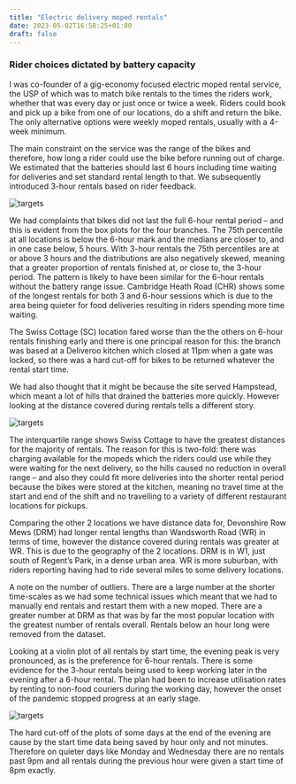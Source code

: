 ```yaml
---
title: "Electric delivery moped rentals"
date: 2023-05-02T16:58:25+01:00
draft: false
---
```


### Rider choices dictated by battery capacity

I was co-founder of a gig-economy focused electric moped rental service, the USP of which was to match bike rentals to the times the riders work, whether that was every day or just once or twice a week. Riders could book and pick up a bike from one of our locations, do a shift and return the bike. The only alternative options were weekly moped rentals, usually with a 4-week minimum.

The main constraint on the service was the range of the bikes and therefore, how long a rider could use the bike before running out of charge. We estimated that the batteries should last 6 hours including time waiting for deliveries and set standard rental length to that. We subsequently introduced 3-hour rentals based on rider feedback.

![targets](/img/elmovo_rental_length.png)

We had complaints that bikes did not last the full 6-hour rental period – and this is evident from the box plots for the four branches. The 75th percentile at all locations is below the 6-hour mark and the medians are closer to, and in one case below, 5 hours. With 3-hour rentals the 75th percentiles are at or above 3 hours and the distributions are also negatively skewed, meaning that a greater proportion of rentals finished at, or close to, the 3-hour period. The pattern is likely to have been similar for the 6-hour rentals without the battery range issue. Cambridge Heath Road (CHR) shows some of the longest rentals for both 3 and 6-hour sessions which is due to the area being quieter for food deliveries resulting in riders spending more time waiting.

The Swiss Cottage (SC) location fared worse than the the others on 6-hour rentals finishing early and there is one principal reason for this: the branch was based at a Deliveroo kitchen which closed at 11pm when a gate was locked, so there was a hard cut-off for bikes to be returned whatever the rental start time. 

We had also thought that it might be because the site served Hampstead, which meant a lot of hills that drained the batteries more quickly. However looking at the distance covered during rentals tells a different story.

![targets](/img/elmovo_rental_distance.png)

The interquartile range shows Swiss Cottage to have the greatest distances for the majority of rentals. The reason for this is two-fold: there was charging available for the mopeds which the riders could use while they were waiting for the next delivery, so the hills caused no reduction in overall range – and also they could fit more deliveries into the shorter rental period because the bikes were stored at the kitchen, meaning no travel time at the start and end of the shift and no travelling to a variety of different restaurant locations for pickups.

Comparing the other 2 locations we have distance data for, Devonshire Row Mews (DRM) had longer rental lengths than Wandsworth Road (WR) in terms of time, however the distance covered during rentals was greater at WR. This is due to the geography of the 2 locations. DRM is in W1, just south of Regent’s Park, in a dense urban area. WR is more suburban, with riders reporting having had to ride several miles to some delivery locations.

A note on the number of outliers. There are a large number at the shorter time-scales as we had some technical issues which meant that we had to manually end rentals and restart them with a new moped. There are a greater number at DRM as that was by far the most popular location with the greatest number of rentals overall. Rentals below an hour long were removed from the dataset.

Looking at a violin plot of all rentals by start time, the evening peak is very pronounced, as is the preference for 6-hour rentals. There is some evidence for the 3-hour rentals being used to keep working later in the evening after a 6-hour rental. The plan had been to increase utilisation rates by renting to non-food couriers during the working day, however the onset of the pandemic stopped progress at an early stage.

![targets](/img/elmovo_rental_start_time.png)

The hard cut-off of the plots of some days at the end of the evening are cause by the start time data being saved by hour only and not minutes. Therefore on quieter days like Monday and Wednesday there are no rentals past 9pm and all rentals during the previous hour were given a start time of 8pm exactly.